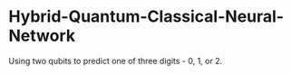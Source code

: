 # Hybrid-Quantum-Classical-Neural-Network
Using two qubits to predict one of three digits - 0, 1, or 2. 
